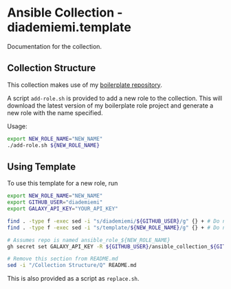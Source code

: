 # Ansible Collection - diademiemi.template

Documentation for the collection.

Collection Structure
--------------

This collection makes use of my [boilerplate repository](https://github.com/diademiemi/ansible_role_%74emplate.git).  
<!-- I use %74 here to encode to a "t" so it doesnt get recursively replaced. The .git causes a redirect so you end up at the right URL :)-->

A script `add-role.sh` is provided to add a new role to the collection. This will download the latest version of my boilerplate role project and generate a new role with the name specified.  

Usage:
```bash
export NEW_ROLE_NAME="NEW_NAME"
./add-role.sh ${NEW_ROLE_NAME}
```

Using Template
--------------
To use this template for a new role, run
```bash
export NEW_ROLE_NAME="NEW_NAME"
export GITHUB_USER="diademiemi"
export GALAXY_API_KEY="YOUR_API_KEY"

find . -type f -exec sed -i "s/diademiemi/${GITHUB_USER}/g" {} + # Do not run this more than once
find . -type f -exec sed -i "s/template/${NEW_ROLE_NAME}/g" {} + # Do not run this more than once

# Assumes repo is named ansible_role_${NEW_ROLE_NAME}
gh secret set GALAXY_API_KEY -R ${GITHUB_USER}/ansible_collection_${GITHUB_USER}.${NEW_COLLECTION_NAME} -a actions -b ${GALAXY_API_KEY}

# Remove this section from README.md
sed -i "/Collection Structure/Q" README.md
```

This is also provided as a script as `replace.sh`.  
